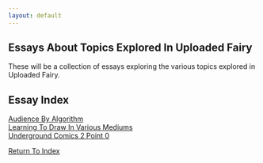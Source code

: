 ```yaml
---
layout: default
---
```

## Essays About Topics Explored In Uploaded Fairy

These will be a collection of essays exploring the various topics explored in Uploaded Fairy.

## Essay Index
[Audience By Algorithm](https://lwflouisa.github.io/uploadedfairyalt/essays/audiencebyalgorithm.html)<br />
[Learning To Draw In Various Mediums](https;//lwflouisa.github.io/uploadedfairyalt/essays/learninginvariousartmediums.html)<br />
[Underground Comics 2 Point 0]()

[Return To Index](https://lwflouisa.github.io/uploadedfairyalt/)
